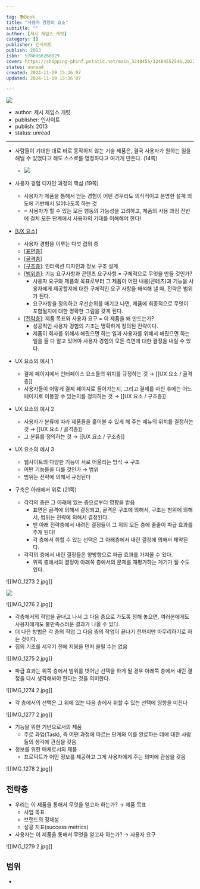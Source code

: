 ```yaml
---

tag: 📚Book
title: "사용자 경험의 요소"
subtitle: ""
author: [제시 제임스 개럿]
category: []
publisher: 인사이트
publish: 2013
isbn:  9788966260829
cover: https://shopping-phinf.pstatic.net/main_3248455/32484552546.20221230072743.jpg
status: unread
created: 2024-11-19 15:36:07
updated: 2024-11-19 15:36:07

---
```

![](https://shopping-phinf.pstatic.net/main_3248455/32484552546.20221230072743.jpg)


- author: 제시 제임스 개럿
- publisher: 인사이트
- publish: 2013
- status: unread


---
- 사람들이 기대한 대로 바로 동작하지 않는 기술 제품은, 결국 사용자가 원하는 일을 해낼 수 있었다고 해도 스스로를 멍청하다고 여기게 만든다. (14쪽)
	- ![](https://i.imgur.com/Geg8oCP.jpeg) 

- 사용자 경험 디자인 과정의 핵심 (19쪽)
	- 사용자가 제품을 통해서 얻는 경험이 어떤 경우라도 의식적이고 분명한 설계 의도에 기반해서 일어나도록 하는 것
	- = 사용자가 할 수 있는 모든 행동의 가능성을 고려하고, 제품의 사용 과정 전반에 걸치 모든 단계에서 사용자의 기대를 이해해야 한다!


- [[UX 요소]](19쪽)
	- 사용자 경험을 이루는 다섯 겹의 층
	- [[표면층]](Surface)
	- [[골격층]](Skeleton)
	- [[구조층]](Structure): 인터랙션 디자인과 정보 구조 설계
	- [[범위층]](Scope): 기능 요구사항과 콘텐츠 요구사항 = 구체적으로 무엇을 만들 것인가?
		- 사용자 요구와 제품의 목표로부터 그 제품이 어떤 내용(콘테츠)과 기능을 사용자에게 제공할지에 대한 구체적인 요구 사항을 해석해 낼 때, 전략은 범위가 된다.
		- 요구사항을 정의하고 우선순위를 매기고 나면, 제품에 최종적으로 무엇이 포함될지에 대한 명확한 그림을 갖게 된다.
	- [[전략층]](Strategy): 제품 목표와 사용자 요구 = 이 제품을 왜 만드는가?
		- 성공적인 사용자 경험의 기초는 명확하게 정의된 전략이다.
		- 제품이 회사를 위해서 해줬으면 하는 일과 사용자를 위해서 해줬으면 하는 일을 둘 다 알고 있어야 사용자 경험의 모든 측면에 대한 결정을 내릴 수 있다.

- UX 요소의 예시 1
	- 결제 페이지에서 인터페이스 요소들의 위치를 규정하는 것 → [[UX 요소 / 골격층]]
	- 사용자들이 어떻게 결제 페이지로 들어가는지, 그리고 결제를 마친 후에는 어느 페이지로 이동할 수 있는지를 정의하는 것 → [[UX 요소 / 구조층]]
- UX 요소의 예시 2
	- 사용자가 분류에 따라 제품들을 훑어볼 수 있게 해 주는 메뉴의 위치를 결정하는 것 → [[UX 요소 / 골격층]]
	- 그 분류를 정의하는 것 → [[UX 요소 / 구조층]]
- UX 요소의 예시 3
	- 웹사이트의 다양한 기능이 서로 어울리는 방식 → 구조
	- 어떤 기능들을 다룰 것인가 → 범위
	- 범위는 전략에 의해서 규정된다

- 구축은 아래에서 위로 (21쪽)
	- 각각의 층은 그 아래에 있는 층으로부터 영향을 받음
		- 표면은 골격에 의해서 결정되고, 골격은 구조에 의해서, 구조는 범위에 의해서, 범위는 전략에 의해서 결정된다.
		- 맨 아래 전략층에서 내려진 결정들이 그 위의 모든 층에 줄줄이 파급 효과를 주게 된다!
		- 각 층에서 취할 수 있는 선택은 그 아래층에서 내린 결정에 의해서 제약된다.
	- 각각의 층에서 내린 결정들은 양방향으로 파급 효과를 가져올 수 있다.
		- 위쪽 층에서의 결정이 아래쪽 층에서의 문제를 재평가하는 계기가 될 수도 있다.


![[IMG_1273 2.jpg]]

![](https://i.imgur.com/muuK1mh.png)





![[IMG_1276 2.jpg]]
- 각층에서의 작업을 끝내고 나서 그 다음 층으로 가도록 정해 놓으면, 여러분에게도 사용자에게도 불만족스러운 결과가 나올 수 있다.
- 더 나은 방법은 각 층의 작업 그 다음 층의 작업이 끝나기 전까지만 마무리하기로 하는 것이다.
- 집의 기초를 세우기 전에 지붕을 먼저 올릴 수는 없음

![[IMG_1275 2.jpg]]
- 파급 효과는 위쪽 층에서 범위를 벗어난 선택을 하게 될 경우 아래쪽 층에서 내린 결정을 다시 생각해봐야 한다는 것을 의미한다.

![[IMG_1274 2.jpg]]
- 각 층에서의 선택은 그 위에 있는 다음 층에서 취할 수 있는 선택에 영향을 미친다


![[IMG_1277 2.jpg]]
- 기능을 위한 기반으로서의 제품
	- 주로 과업(Task), 즉 어떤 과정에 따르는 단계와 이를 완료하는 데에 대한 사람들의 생각에 관심을 갖음
- 정보를 위한 매체로서의 제품
	- 프로덕트가 어떤 정보를 제공하고 그게 사용자에게 주는 의미에 관심을 갖음


![[IMG_1278 2.jpg]]

## 전략층
- 우리는 이 제품을 통해서 무엇을 얻고자 하는가? → 제품 목표
	- 사업 목표
	- 브랜드의 정체성
	- 성공 지표(success metrics)
- 사용자는 이 제품을 통해서 무엇을 얻고자 하는가? → 사용자 요구

![[IMG_1279 2.jpg]]


## 범위
- 
